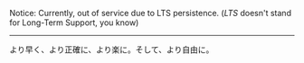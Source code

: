 Notice: Currently, out of service due to LTS persistence. (*LTS* doesn't stand for Long-Term Support, you know)

----

より早く、より正確に、より楽に。そして、より自由に。
